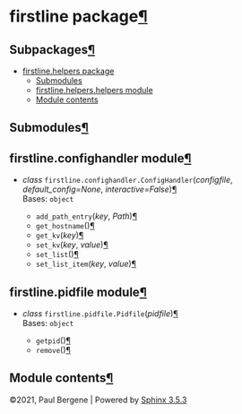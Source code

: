 <div class="document">

<div class="documentwrapper">

<div class="body" role="main">

<div id="firstline-package" class="section">

# firstline package[¶](#firstline-package "Permalink to this headline")

<div id="subpackages" class="section">

## Subpackages[¶](#subpackages "Permalink to this headline")

<div class="toctree-wrapper compound">

  - [firstline.helpers package](firstline.helpers.md)
      - [Submodules](firstline.helpers.md#submodules)
      - [firstline.helpers.helpers
        module](firstline.helpers.md#module-firstline.helpers.helpers)
      - [Module contents](firstline.helpers.md#module-firstline.helpers)

</div>

</div>

<div id="submodules" class="section">

## Submodules[¶](#submodules "Permalink to this headline")

</div>

<div id="module-firstline.confighandler" class="section">

<span id="firstline-confighandler-module"></span>

## firstline.confighandler module[¶](#module-firstline.confighandler "Permalink to this headline")

  - *<span class="pre">class</span>*
    `firstline.confighandler.ConfigHandler`<span class="sig-paren">(</span>*<span class="n"><span class="pre">configfile</span></span>*,
    *<span class="n"><span class="pre">default\_config</span></span><span class="o"><span class="pre">=</span></span><span class="default_value"><span class="pre">None</span></span>*,
    *<span class="n"><span class="pre">interactive</span></span><span class="o"><span class="pre">=</span></span><span class="default_value"><span class="pre">False</span></span>*<span class="sig-paren">)</span>[¶](#firstline.confighandler.ConfigHandler "Permalink to this definition")  
    Bases: `object`
    
      - `add_path_entry`<span class="sig-paren">(</span>*<span class="n"><span class="pre">key</span></span>*,
        *<span class="n"><span class="pre">Path</span></span>*<span class="sig-paren">)</span>[¶](#firstline.confighandler.ConfigHandler.add_path_entry "Permalink to this definition")
    
    <!-- end list -->
    
      - `get_hostname`<span class="sig-paren">(</span><span class="sig-paren">)</span>[¶](#firstline.confighandler.ConfigHandler.get_hostname "Permalink to this definition")
    
    <!-- end list -->
    
      - `get_kv`<span class="sig-paren">(</span>*<span class="n"><span class="pre">key</span></span>*<span class="sig-paren">)</span>[¶](#firstline.confighandler.ConfigHandler.get_kv "Permalink to this definition")
    
    <!-- end list -->
    
      - `set_kv`<span class="sig-paren">(</span>*<span class="n"><span class="pre">key</span></span>*,
        *<span class="n"><span class="pre">value</span></span>*<span class="sig-paren">)</span>[¶](#firstline.confighandler.ConfigHandler.set_kv "Permalink to this definition")
    
    <!-- end list -->
    
      - `set_list`<span class="sig-paren">(</span><span class="sig-paren">)</span>[¶](#firstline.confighandler.ConfigHandler.set_list "Permalink to this definition")
    
    <!-- end list -->
    
      - `set_list_item`<span class="sig-paren">(</span>*<span class="n"><span class="pre">key</span></span>*,
        *<span class="n"><span class="pre">value</span></span>*<span class="sig-paren">)</span>[¶](#firstline.confighandler.ConfigHandler.set_list_item "Permalink to this definition")

</div>

<div id="module-firstline.pidfile" class="section">

<span id="firstline-pidfile-module"></span>

## firstline.pidfile module[¶](#module-firstline.pidfile "Permalink to this headline")

  - *<span class="pre">class</span>*
    `firstline.pidfile.Pidfile`<span class="sig-paren">(</span>*<span class="n"><span class="pre">pidfile</span></span>*<span class="sig-paren">)</span>[¶](#firstline.pidfile.Pidfile "Permalink to this definition")  
    Bases: `object`
    
      - `getpid`<span class="sig-paren">(</span><span class="sig-paren">)</span>[¶](#firstline.pidfile.Pidfile.getpid "Permalink to this definition")
    
    <!-- end list -->
    
      - `remove`<span class="sig-paren">(</span><span class="sig-paren">)</span>[¶](#firstline.pidfile.Pidfile.remove "Permalink to this definition")

</div>

<div id="module-firstline" class="section">

<span id="module-contents"></span>

## Module contents[¶](#module-firstline "Permalink to this headline")

</div>

</div>

</div>

</div>

<div class="clearer">

</div>

</div>

<div class="footer">

©2021, Paul Bergene | Powered by [Sphinx 3.5.3](http://sphinx-doc.org/)

</div>
